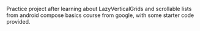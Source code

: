 


Practice project after learning about LazyVerticalGrids and scrollable lists
from android compose basics course from google, with some starter code provided.
